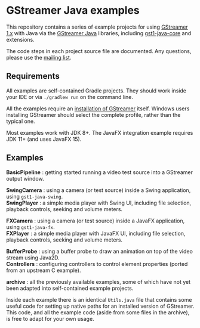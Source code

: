GStreamer Java examples
=======================

This repository contains a series of example projects for using
[GStreamer 1.x][gstreamer] with Java via the [GStreamer Java][gstreamer-java]
libraries, including [gst1-java-core][gst1-core] and extensions.

The code steps in each project source file are documented. Any questions, please
use the [mailing list][gstreamer-java-group].

## Requirements

All examples are self-contained Gradle projects. They should work inside your IDE
or via `./gradlew run` on the command line.

All the examples require an [installation of GStreamer][gstreamer-download] itself.
Windows users installing GStreamer should select the complete profile, rather than
the typical one.

Most examples work with JDK 8+. The JavaFX integration example requires JDK 11+
(and uses JavaFX 15).

## Examples

**BasicPipeline** : getting started running a video test source into a GStreamer
output window.

**SwingCamera** : using a camera (or test source) inside a Swing application,
using `gst1-java-swing`.  
**SwingPlayer** : a simple media player with Swing UI, including file selection,
playback controls, seeking and volume meters.

**FXCamera** : using a camera (or test source) inside a JavaFX application,
using `gst1-java-fx`.  
**FXPlayer** : a simple media player with JavaFX UI, including file selection,
playback controls, seeking and volume meters.

**BufferProbe** : using a buffer probe to draw an animation on top of the video
stream using Java2D.  
**Controllers** : configuring controllers to control element properties (ported
from an upstream C example).

**archive** : all the previously available examples, some of which have not yet
been adapted into self-contained example projects.

Inside each example there is an identical `Utils.java` file that contains some
useful code for setting up native paths for an installed version of GStreamer.
This code, and all the example code (aside from some files in the archive), is
free to adapt for your own usage.

[gstreamer]: https://gstreamer.freedesktop.org/
[gstreamer-download]: https://gstreamer.freedesktop.org/download/
[gstreamer-java]: https://github.com/gstreamer-java
[gstreamer-java-group]: https://groups.google.com/forum/#!forum/gstreamer-java
[gst1-core]: https://github.com/gstreamer-java/gst1-java-core
